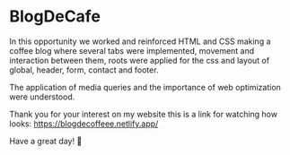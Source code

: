 # BlogDeCafe

In this opportunity we worked and reinforced HTML and CSS making a coffee blog where several tabs were implemented, movement and interaction between them, roots were applied for the css and layout of global, header, form, contact and footer. 

The application of media queries and the importance of web optimization were understood. 

Thank you for your interest on my website this is a link for watching how looks: https://blogdecoffeee.netlify.app/

Have a great day! 🍎
